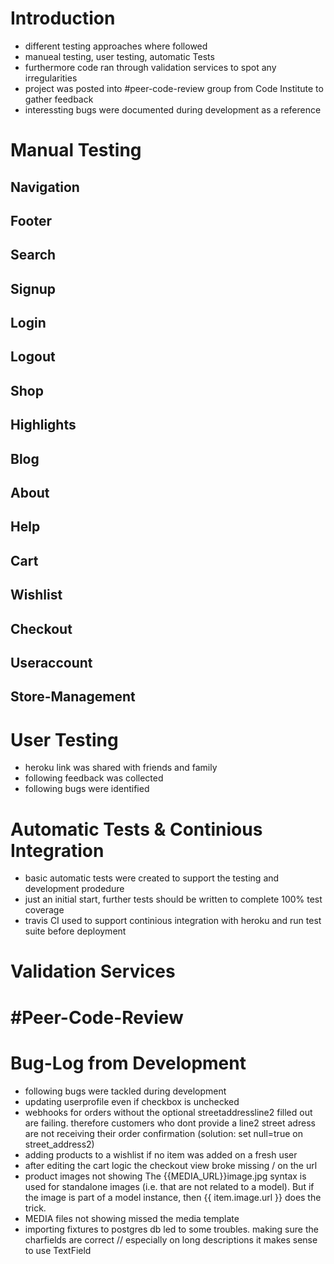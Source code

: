 # Introduction

- different testing approaches where followed
- manueal testing, user testing, automatic Tests
- furthermore code ran through validation services to spot any irregularities
- project was posted into #peer-code-review group from Code Institute to gather feedback
- interessting bugs were documented during development as a reference

# Manual Testing

## Navigation
## Footer
## Search
## Signup
## Login
## Logout
## Shop
## Highlights
## Blog
## About
## Help
## Cart
## Wishlist
## Checkout
## Useraccount
## Store-Management

# User Testing

- heroku link was shared with friends and family
- following feedback was collected
- following bugs were identified

# Automatic Tests & Continious Integration

- basic automatic tests were created to support the testing and development prodedure
- just an initial start, further tests should be written to complete 100% test coverage
- travis CI used to support continious integration with heroku and run test suite before deployment

# Validation Services



# #Peer-Code-Review



# Bug-Log from Development

- following bugs were tackled during development
- updating userprofile even if checkbox is unchecked
- webhooks for orders without the optional streetaddressline2 filled out are failing. therefore customers who dont provide a line2 street adress are not receiving their order confirmation (solution: set null=true on street_address2)
- adding products to a wishlist if no item was added on a fresh user
- after editing the cart logic the checkout view broke missing / on the url
- product images not showing The {{MEDIA_URL}}image.jpg syntax is used for standalone images (i.e. that are not related to a model). But if the image is part of a model instance, then {{ item.image.url }} does the trick.
- MEDIA files not showing missed the media template
- importing fixtures to postgres db led to some troubles. making sure the charfields are correct  // especially on long descriptions it makes sense to use TextField